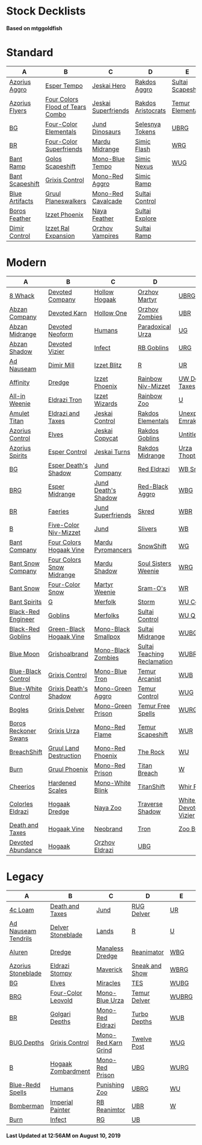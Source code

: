 # Stock Decklists
#### Based on mtggoldfish


# Standard

|                                A                                 |                                                 B                                                  |                                    C                                     |                                   D                                    |                                  E                                   |
|------------------------------------------------------------------|----------------------------------------------------------------------------------------------------|--------------------------------------------------------------------------|------------------------------------------------------------------------|----------------------------------------------------------------------|
|[Azorius Aggro](./mtggoldfish/Standard/decks/Azorius_Aggro.md)    |[Esper Tempo](./mtggoldfish/Standard/decks/Esper_Tempo.md)                                          |[Jeskai Hero](./mtggoldfish/Standard/decks/Jeskai_Hero.md)                |[Rakdos Aggro](./mtggoldfish/Standard/decks/Rakdos_Aggro.md)            |[Sultai Scapeshift](./mtggoldfish/Standard/decks/Sultai_Scapeshift.md)|
|[Azorius Flyers](./mtggoldfish/Standard/decks/Azorius_Flyers.md)  |[Four Colors Flood of Tears Combo](./mtggoldfish/Standard/decks/Four_Colors_Flood_of_Tears_Combo.md)|[Jeskai Superfriends](./mtggoldfish/Standard/decks/Jeskai_Superfriends.md)|[Rakdos Aristocrats](./mtggoldfish/Standard/decks/Rakdos_Aristocrats.md)|[Temur Elementals](./mtggoldfish/Standard/decks/Temur_Elementals.md)  |
|[BG](./mtggoldfish/Standard/decks/BG.md)                          |[Four-Color Elementals](./mtggoldfish/Standard/decks/Four-Color_Elementals.md)                      |[Jund Dinosaurs](./mtggoldfish/Standard/decks/Jund_Dinosaurs.md)          |[Selesnya Tokens](./mtggoldfish/Standard/decks/Selesnya_Tokens.md)      |[UBRG](./mtggoldfish/Standard/decks/UBRG.md)                          |
|[BR](./mtggoldfish/Standard/decks/BR.md)                          |[Four-Color Superfriends](./mtggoldfish/Standard/decks/Four-Color_Superfriends.md)                  |[Mardu Midrange](./mtggoldfish/Standard/decks/Mardu_Midrange.md)          |[Simic Flash](./mtggoldfish/Standard/decks/Simic_Flash.md)              |[WRG](./mtggoldfish/Standard/decks/WRG.md)                            |
|[Bant Ramp](./mtggoldfish/Standard/decks/Bant_Ramp.md)            |[Golos Scapeshift](./mtggoldfish/Standard/decks/Golos_Scapeshift.md)                                |[Mono-Blue Tempo](./mtggoldfish/Standard/decks/Mono-Blue_Tempo.md)        |[Simic Nexus](./mtggoldfish/Standard/decks/Simic_Nexus.md)              |[WUG](./mtggoldfish/Standard/decks/WUG.md)                            |
|[Bant Scapeshift](./mtggoldfish/Standard/decks/Bant_Scapeshift.md)|[Grixis Control](./mtggoldfish/Standard/decks/Grixis_Control.md)                                    |[Mono-Red Aggro](./mtggoldfish/Standard/decks/Mono-Red_Aggro.md)          |[Simic Ramp](./mtggoldfish/Standard/decks/Simic_Ramp.md)                |                                                                      |
|[Blue Artifacts](./mtggoldfish/Standard/decks/Blue_Artifacts.md)  |[Gruul Planeswalkers](./mtggoldfish/Standard/decks/Gruul_Planeswalkers.md)                          |[Mono-Red Cavalcade](./mtggoldfish/Standard/decks/Mono-Red_Cavalcade.md)  |[Sultai Control](./mtggoldfish/Standard/decks/Sultai_Control.md)        |                                                                      |
|[Boros Feather](./mtggoldfish/Standard/decks/Boros_Feather.md)    |[Izzet Phoenix](./mtggoldfish/Standard/decks/Izzet_Phoenix.md)                                      |[Naya Feather](./mtggoldfish/Standard/decks/Naya_Feather.md)              |[Sultai Explore](./mtggoldfish/Standard/decks/Sultai_Explore.md)        |                                                                      |
|[Dimir Control](./mtggoldfish/Standard/decks/Dimir_Control.md)    |[Izzet Ral Expansion](./mtggoldfish/Standard/decks/Izzet_Ral_Expansion.md)                          |[Orzhov Vampires](./mtggoldfish/Standard/decks/Orzhov_Vampires.md)        |[Sultai Ramp](./mtggoldfish/Standard/decks/Sultai_Ramp.md)              |                                                                      |


# Modern

|                                    A                                     |                                         B                                          |                                   C                                    |                                           D                                            |                                          E                                           |
|--------------------------------------------------------------------------|------------------------------------------------------------------------------------|------------------------------------------------------------------------|----------------------------------------------------------------------------------------|--------------------------------------------------------------------------------------|
|[8 Whack](./mtggoldfish/Modern/decks/8_Whack.md)                          |[Devoted Company](./mtggoldfish/Modern/decks/Devoted_Company.md)                    |[Hollow Hogaak](./mtggoldfish/Modern/decks/Hollow_Hogaak.md)            |[Orzhov Martyr](./mtggoldfish/Modern/decks/Orzhov_Martyr.md)                            |[UBRG](./mtggoldfish/Modern/decks/UBRG.md)                                            |
|[Abzan Company](./mtggoldfish/Modern/decks/Abzan_Company.md)              |[Devoted Karn](./mtggoldfish/Modern/decks/Devoted_Karn.md)                          |[Hollow One](./mtggoldfish/Modern/decks/Hollow_One.md)                  |[Orzhov Zombies](./mtggoldfish/Modern/decks/Orzhov_Zombies.md)                          |[UBR](./mtggoldfish/Modern/decks/UBR.md)                                              |
|[Abzan Midrange](./mtggoldfish/Modern/decks/Abzan_Midrange.md)            |[Devoted Neoform](./mtggoldfish/Modern/decks/Devoted_Neoform.md)                    |[Humans](./mtggoldfish/Modern/decks/Humans.md)                          |[Paradoxical Urza](./mtggoldfish/Modern/decks/Paradoxical_Urza.md)                      |[UG](./mtggoldfish/Modern/decks/UG.md)                                                |
|[Abzan Shadow](./mtggoldfish/Modern/decks/Abzan_Shadow.md)                |[Devoted Vizier](./mtggoldfish/Modern/decks/Devoted_Vizier.md)                      |[Infect](./mtggoldfish/Modern/decks/Infect.md)                          |[RB Goblins](./mtggoldfish/Modern/decks/RB_Goblins.md)                                  |[URG](./mtggoldfish/Modern/decks/URG.md)                                              |
|[Ad Nauseam](./mtggoldfish/Modern/decks/Ad_Nauseam.md)                    |[Dimir Mill](./mtggoldfish/Modern/decks/Dimir_Mill.md)                              |[Izzet Blitz](./mtggoldfish/Modern/decks/Izzet_Blitz.md)                |[R](./mtggoldfish/Modern/decks/R.md)                                                    |[UR](./mtggoldfish/Modern/decks/UR.md)                                                |
|[Affinity](./mtggoldfish/Modern/decks/Affinity.md)                        |[Dredge](./mtggoldfish/Modern/decks/Dredge.md)                                      |[Izzet Phoenix](./mtggoldfish/Modern/decks/Izzet_Phoenix.md)            |[Rainbow Niv-Mizzet](./mtggoldfish/Modern/decks/Rainbow_Niv-Mizzet.md)                  |[UW Death & Taxes](./mtggoldfish/Modern/decks/UW_Death_&_Taxes.md)                    |
|[All-in Weenie](./mtggoldfish/Modern/decks/All-in_Weenie.md)              |[Eldrazi Tron](./mtggoldfish/Modern/decks/Eldrazi_Tron.md)                          |[Izzet Wizards](./mtggoldfish/Modern/decks/Izzet_Wizards.md)            |[Rainbow Zoo](./mtggoldfish/Modern/decks/Rainbow_Zoo.md)                                |[U](./mtggoldfish/Modern/decks/U.md)                                                  |
|[Amulet Titan](./mtggoldfish/Modern/decks/Amulet_Titan.md)                |[Eldrazi and Taxes](./mtggoldfish/Modern/decks/Eldrazi_and_Taxes.md)                |[Jeskai Control](./mtggoldfish/Modern/decks/Jeskai_Control.md)          |[Rakdos Elementals](./mtggoldfish/Modern/decks/Rakdos_Elementals.md)                    |[Unexpected Emrakul](./mtggoldfish/Modern/decks/Unexpected_Emrakul.md)                |
|[Azorius Control](./mtggoldfish/Modern/decks/Azorius_Control.md)          |[Elves](./mtggoldfish/Modern/decks/Elves.md)                                        |[Jeskai Copycat](./mtggoldfish/Modern/decks/Jeskai_Copycat.md)          |[Rakdos Goblins](./mtggoldfish/Modern/decks/Rakdos_Goblins.md)                          |[Untitled](./mtggoldfish/Modern/decks/Untitled.md)                                    |
|[Azorius Spirits](./mtggoldfish/Modern/decks/Azorius_Spirits.md)          |[Esper Control](./mtggoldfish/Modern/decks/Esper_Control.md)                        |[Jeskai Turns](./mtggoldfish/Modern/decks/Jeskai_Turns.md)              |[Rakdos Midrange](./mtggoldfish/Modern/decks/Rakdos_Midrange.md)                        |[Urza ThopterSword](./mtggoldfish/Modern/decks/Urza_ThopterSword.md)                  |
|[BG](./mtggoldfish/Modern/decks/BG.md)                                    |[Esper Death's Shadow](./mtggoldfish/Modern/decks/Esper_Death's_Shadow.md)          |[Jund Company](./mtggoldfish/Modern/decks/Jund_Company.md)              |[Red Eldrazi](./mtggoldfish/Modern/decks/Red_Eldrazi.md)                                |[WB Smallpox](./mtggoldfish/Modern/decks/WB_Smallpox.md)                              |
|[BRG](./mtggoldfish/Modern/decks/BRG.md)                                  |[Esper Midrange](./mtggoldfish/Modern/decks/Esper_Midrange.md)                      |[Jund Death's Shadow](./mtggoldfish/Modern/decks/Jund_Death's_Shadow.md)|[Red-Black Aggro](./mtggoldfish/Modern/decks/Red-Black_Aggro.md)                        |[WBG](./mtggoldfish/Modern/decks/WBG.md)                                              |
|[BR](./mtggoldfish/Modern/decks/BR.md)                                    |[Faeries](./mtggoldfish/Modern/decks/Faeries.md)                                    |[Jund Superfriends](./mtggoldfish/Modern/decks/Jund_Superfriends.md)    |[Skred](./mtggoldfish/Modern/decks/Skred.md)                                            |[WBR](./mtggoldfish/Modern/decks/WBR.md)                                              |
|[B](./mtggoldfish/Modern/decks/B.md)                                      |[Five-Color Niv-Mizzet](./mtggoldfish/Modern/decks/Five-Color_Niv-Mizzet.md)        |[Jund](./mtggoldfish/Modern/decks/Jund.md)                              |[Slivers](./mtggoldfish/Modern/decks/Slivers.md)                                        |[WB](./mtggoldfish/Modern/decks/WB.md)                                                |
|[Bant Company](./mtggoldfish/Modern/decks/Bant_Company.md)                |[Four Colors Hogaak Vine](./mtggoldfish/Modern/decks/Four_Colors_Hogaak_Vine.md)    |[Mardu Pyromancers](./mtggoldfish/Modern/decks/Mardu_Pyromancers.md)    |[SnowShift](./mtggoldfish/Modern/decks/SnowShift.md)                                    |[WG](./mtggoldfish/Modern/decks/WG.md)                                                |
|[Bant Snow Company](./mtggoldfish/Modern/decks/Bant_Snow_Company.md)      |[Four Colors Snow Midrange](./mtggoldfish/Modern/decks/Four_Colors_Snow_Midrange.md)|[Mardu Shadow](./mtggoldfish/Modern/decks/Mardu_Shadow.md)              |[Soul Sisters Weenie](./mtggoldfish/Modern/decks/Soul_Sisters_Weenie.md)                |[WRG](./mtggoldfish/Modern/decks/WRG.md)                                              |
|[Bant Snow](./mtggoldfish/Modern/decks/Bant_Snow.md)                      |[Four-Color Snow](./mtggoldfish/Modern/decks/Four-Color_Snow.md)                    |[Martyr Weenie](./mtggoldfish/Modern/decks/Martyr_Weenie.md)            |[Sram-O's](./mtggoldfish/Modern/decks/Sram-O's.md)                                      |[WR](./mtggoldfish/Modern/decks/WR.md)                                                |
|[Bant Spirits](./mtggoldfish/Modern/decks/Bant_Spirits.md)                |[G](./mtggoldfish/Modern/decks/G.md)                                                |[Merfolk](./mtggoldfish/Modern/decks/Merfolk.md)                        |[Storm](./mtggoldfish/Modern/decks/Storm.md)                                            |[WU Control](./mtggoldfish/Modern/decks/WU_Control.md)                                |
|[Black-Red Engineer](./mtggoldfish/Modern/decks/Black-Red_Engineer.md)    |[Goblins](./mtggoldfish/Modern/decks/Goblins.md)                                    |[Merfolks](./mtggoldfish/Modern/decks/Merfolks.md)                      |[Sultai Control](./mtggoldfish/Modern/decks/Sultai_Control.md)                          |[WU Quest](./mtggoldfish/Modern/decks/WU_Quest.md)                                    |
|[Black-Red Goblins](./mtggoldfish/Modern/decks/Black-Red_Goblins.md)      |[Green-Black Hogaak Vine](./mtggoldfish/Modern/decks/Green-Black_Hogaak_Vine.md)    |[Mono-Black Smallpox](./mtggoldfish/Modern/decks/Mono-Black_Smallpox.md)|[Sultai Midrange](./mtggoldfish/Modern/decks/Sultai_Midrange.md)                        |[WUBG](./mtggoldfish/Modern/decks/WUBG.md)                                            |
|[Blue Moon](./mtggoldfish/Modern/decks/Blue_Moon.md)                      |[Grishoalbrand](./mtggoldfish/Modern/decks/Grishoalbrand.md)                        |[Mono-Black Zombies](./mtggoldfish/Modern/decks/Mono-Black_Zombies.md)  |[Sultai Teaching Reclamation](./mtggoldfish/Modern/decks/Sultai_Teaching_Reclamation.md)|[WUBRG](./mtggoldfish/Modern/decks/WUBRG.md)                                          |
|[Blue-Black Control](./mtggoldfish/Modern/decks/Blue-Black_Control.md)    |[Grixis Control](./mtggoldfish/Modern/decks/Grixis_Control.md)                      |[Mono-Blue Tron](./mtggoldfish/Modern/decks/Mono-Blue_Tron.md)          |[Temur Arcanist](./mtggoldfish/Modern/decks/Temur_Arcanist.md)                          |[WUB](./mtggoldfish/Modern/decks/WUB.md)                                              |
|[Blue-White Control](./mtggoldfish/Modern/decks/Blue-White_Control.md)    |[Grixis Death's Shadow](./mtggoldfish/Modern/decks/Grixis_Death's_Shadow.md)        |[Mono-Green Aggro](./mtggoldfish/Modern/decks/Mono-Green_Aggro.md)      |[Temur Control](./mtggoldfish/Modern/decks/Temur_Control.md)                            |[WUG](./mtggoldfish/Modern/decks/WUG.md)                                              |
|[Bogles](./mtggoldfish/Modern/decks/Bogles.md)                            |[Grixis Delver](./mtggoldfish/Modern/decks/Grixis_Delver.md)                        |[Mono-Green Prison](./mtggoldfish/Modern/decks/Mono-Green_Prison.md)    |[Temur Free Spells](./mtggoldfish/Modern/decks/Temur_Free_Spells.md)                    |[WURG](./mtggoldfish/Modern/decks/WURG.md)                                            |
|[Boros Reckoner Swans](./mtggoldfish/Modern/decks/Boros_Reckoner_Swans.md)|[Grixis Urza](./mtggoldfish/Modern/decks/Grixis_Urza.md)                            |[Mono-Red Flame](./mtggoldfish/Modern/decks/Mono-Red_Flame.md)          |[Temur Scapeshift](./mtggoldfish/Modern/decks/Temur_Scapeshift.md)                      |[WUR](./mtggoldfish/Modern/decks/WUR.md)                                              |
|[BreachShift](./mtggoldfish/Modern/decks/BreachShift.md)                  |[Gruul Land Destruction](./mtggoldfish/Modern/decks/Gruul_Land_Destruction.md)      |[Mono-Red Phoenix](./mtggoldfish/Modern/decks/Mono-Red_Phoenix.md)      |[The Rock](./mtggoldfish/Modern/decks/The_Rock.md)                                      |[WU](./mtggoldfish/Modern/decks/WU.md)                                                |
|[Burn](./mtggoldfish/Modern/decks/Burn.md)                                |[Gruul Phoenix](./mtggoldfish/Modern/decks/Gruul_Phoenix.md)                        |[Mono-Red Prison](./mtggoldfish/Modern/decks/Mono-Red_Prison.md)        |[Titan Breach](./mtggoldfish/Modern/decks/Titan_Breach.md)                              |[W](./mtggoldfish/Modern/decks/W.md)                                                  |
|[Cheerios](./mtggoldfish/Modern/decks/Cheerios.md)                        |[Hardened Scales](./mtggoldfish/Modern/decks/Hardened_Scales.md)                    |[Mono-White Blink](./mtggoldfish/Modern/decks/Mono-White_Blink.md)      |[TitanShift](./mtggoldfish/Modern/decks/TitanShift.md)                                  |[Whir Prison](./mtggoldfish/Modern/decks/Whir_Prison.md)                              |
|[Colorles Eldrazi](./mtggoldfish/Modern/decks/Colorles_Eldrazi.md)        |[Hogaak Dredge](./mtggoldfish/Modern/decks/Hogaak_Dredge.md)                        |[Naya Zoo](./mtggoldfish/Modern/decks/Naya_Zoo.md)                      |[Traverse Shadow](./mtggoldfish/Modern/decks/Traverse_Shadow.md)                        |[White-Green Devoted Vizier](./mtggoldfish/Modern/decks/White-Green_Devoted_Vizier.md)|
|[Death and Taxes](./mtggoldfish/Modern/decks/Death_and_Taxes.md)          |[Hogaak Vine](./mtggoldfish/Modern/decks/Hogaak_Vine.md)                            |[Neobrand](./mtggoldfish/Modern/decks/Neobrand.md)                      |[Tron](./mtggoldfish/Modern/decks/Tron.md)                                              |[Zoo Burn](./mtggoldfish/Modern/decks/Zoo_Burn.md)                                    |
|[Devoted Abundance](./mtggoldfish/Modern/decks/Devoted_Abundance.md)      |[Hogaak](./mtggoldfish/Modern/decks/Hogaak.md)                                      |[Orzhov Eldrazi](./mtggoldfish/Modern/decks/Orzhov_Eldrazi.md)          |[UBG](./mtggoldfish/Modern/decks/UBG.md)                                                |                                                                                      |


# Legacy

|                                   A                                    |                                  B                                   |                                   C                                    |                              D                               |                     E                      |
|------------------------------------------------------------------------|----------------------------------------------------------------------|------------------------------------------------------------------------|--------------------------------------------------------------|--------------------------------------------|
|[4c Loam](./mtggoldfish/Legacy/decks/4c_Loam.md)                        |[Death and Taxes](./mtggoldfish/Legacy/decks/Death_and_Taxes.md)      |[Jund](./mtggoldfish/Legacy/decks/Jund.md)                              |[RUG Delver](./mtggoldfish/Legacy/decks/RUG_Delver.md)        |[UR](./mtggoldfish/Legacy/decks/UR.md)      |
|[Ad Nauseam Tendrils](./mtggoldfish/Legacy/decks/Ad_Nauseam_Tendrils.md)|[Delver Stoneblade](./mtggoldfish/Legacy/decks/Delver_Stoneblade.md)  |[Lands](./mtggoldfish/Legacy/decks/Lands.md)                            |[R](./mtggoldfish/Legacy/decks/R.md)                          |[U](./mtggoldfish/Legacy/decks/U.md)        |
|[Aluren](./mtggoldfish/Legacy/decks/Aluren.md)                          |[Dredge](./mtggoldfish/Legacy/decks/Dredge.md)                        |[Manaless Dredge](./mtggoldfish/Legacy/decks/Manaless_Dredge.md)        |[Reanimator](./mtggoldfish/Legacy/decks/Reanimator.md)        |[WBG](./mtggoldfish/Legacy/decks/WBG.md)    |
|[Azorius Stoneblade](./mtggoldfish/Legacy/decks/Azorius_Stoneblade.md)  |[Eldrazi Stompy](./mtggoldfish/Legacy/decks/Eldrazi_Stompy.md)        |[Maverick](./mtggoldfish/Legacy/decks/Maverick.md)                      |[Sneak and Show](./mtggoldfish/Legacy/decks/Sneak_and_Show.md)|[WBRG](./mtggoldfish/Legacy/decks/WBRG.md)  |
|[BG](./mtggoldfish/Legacy/decks/BG.md)                                  |[Elves](./mtggoldfish/Legacy/decks/Elves.md)                          |[Miracles](./mtggoldfish/Legacy/decks/Miracles.md)                      |[TES](./mtggoldfish/Legacy/decks/TES.md)                      |[WUBG](./mtggoldfish/Legacy/decks/WUBG.md)  |
|[BRG](./mtggoldfish/Legacy/decks/BRG.md)                                |[Four-Color Leovold](./mtggoldfish/Legacy/decks/Four-Color_Leovold.md)|[Mono-Blue Urza](./mtggoldfish/Legacy/decks/Mono-Blue_Urza.md)          |[Temur Delver](./mtggoldfish/Legacy/decks/Temur_Delver.md)    |[WUBRG](./mtggoldfish/Legacy/decks/WUBRG.md)|
|[BR](./mtggoldfish/Legacy/decks/BR.md)                                  |[Golgari Depths](./mtggoldfish/Legacy/decks/Golgari_Depths.md)        |[Mono-Red Eldrazi](./mtggoldfish/Legacy/decks/Mono-Red_Eldrazi.md)      |[Turbo Depths](./mtggoldfish/Legacy/decks/Turbo_Depths.md)    |[WUB](./mtggoldfish/Legacy/decks/WUB.md)    |
|[BUG Depths](./mtggoldfish/Legacy/decks/BUG_Depths.md)                  |[Grixis Control](./mtggoldfish/Legacy/decks/Grixis_Control.md)        |[Mono-Red Karn Grind](./mtggoldfish/Legacy/decks/Mono-Red_Karn_Grind.md)|[Twelve Post](./mtggoldfish/Legacy/decks/Twelve_Post.md)      |[WUG](./mtggoldfish/Legacy/decks/WUG.md)    |
|[B](./mtggoldfish/Legacy/decks/B.md)                                    |[Hogaak Zombardment](./mtggoldfish/Legacy/decks/Hogaak_Zombardment.md)|[Mono-Red Prison](./mtggoldfish/Legacy/decks/Mono-Red_Prison.md)        |[UBG](./mtggoldfish/Legacy/decks/UBG.md)                      |[WURG](./mtggoldfish/Legacy/decks/WURG.md)  |
|[Blue-Redd Spells](./mtggoldfish/Legacy/decks/Blue-Redd_Spells.md)      |[Humans](./mtggoldfish/Legacy/decks/Humans.md)                        |[Punishing Zoo](./mtggoldfish/Legacy/decks/Punishing_Zoo.md)            |[UBRG](./mtggoldfish/Legacy/decks/UBRG.md)                    |[WU](./mtggoldfish/Legacy/decks/WU.md)      |
|[Bomberman](./mtggoldfish/Legacy/decks/Bomberman.md)                    |[Imperial Painter](./mtggoldfish/Legacy/decks/Imperial_Painter.md)    |[RB Reanimtor](./mtggoldfish/Legacy/decks/RB_Reanimtor.md)              |[UBR](./mtggoldfish/Legacy/decks/UBR.md)                      |[W](./mtggoldfish/Legacy/decks/W.md)        |
|[Burn](./mtggoldfish/Legacy/decks/Burn.md)                              |[Infect](./mtggoldfish/Legacy/decks/Infect.md)                        |[RG](./mtggoldfish/Legacy/decks/RG.md)                                  |[UB](./mtggoldfish/Legacy/decks/UB.md)                        |                                            |



#### Last Updated at 12:56AM on August 10, 2019
